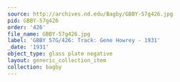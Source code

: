 ```yaml
---
source: http://archives.nd.edu/Bagby/GBBY-57g426.jpg
pid: GBBY-57g426
order: '426'
file_name: GBBY-57g426.jpg
label: 'GBBY 57G/426: Track: Gene Howrey - 1931'
_date: '1931'
object_type: glass plate negative
layout: generic_collection_item
collection: bagby
---
```

